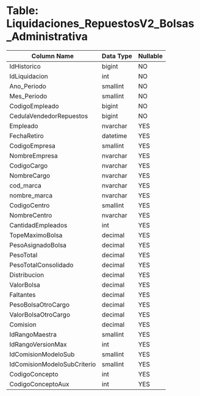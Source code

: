 # Table: Liquidaciones_RepuestosV2_Bolsas_Administrativa

| Column Name | Data Type | Nullable |
|-------------|-----------|----------|
| IdHistorico | bigint | NO |
| IdLiquidacion | int | NO |
| Ano_Periodo | smallint | NO |
| Mes_Periodo | smallint | NO |
| CodigoEmpleado | bigint | NO |
| CedulaVendedorRepuestos | bigint | NO |
| Empleado | nvarchar | YES |
| FechaRetiro | datetime | YES |
| CodigoEmpresa | smallint | YES |
| NombreEmpresa | nvarchar | YES |
| CodigoCargo | nvarchar | YES |
| NombreCargo | nvarchar | YES |
| cod_marca | nvarchar | YES |
| nombre_marca | nvarchar | YES |
| CodigoCentro | smallint | YES |
| NombreCentro | nvarchar | YES |
| CantidadEmpleados | int | YES |
| TopeMaximoBolsa | decimal | YES |
| PesoAsignadoBolsa | decimal | YES |
| PesoTotal | decimal | YES |
| PesoTotalConsolidado | decimal | YES |
| Distribucion | decimal | YES |
| ValorBolsa | decimal | YES |
| Faltantes | decimal | YES |
| PesoBolsaOtroCargo | decimal | YES |
| ValorBolsaOtroCargo | decimal | YES |
| Comision | decimal | YES |
| IdRangoMaestra | smallint | YES |
| IdRangoVersionMax | int | YES |
| IdComisionModeloSub | smallint | YES |
| IdComisionModeloSubCriterio | smallint | YES |
| CodigoConcepto | int | YES |
| CodigoConceptoAux | int | YES |
